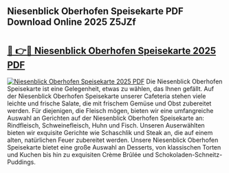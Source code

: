 ## Niesenblick Oberhofen Speisekarte PDF Download Online 2025 Z5JZf

# <h2><a href="http://gc7pyi.nevu.top/?p=Niesenblick+Oberhofen+Speisekarte">🔗 👉🔴 Niesenblick Oberhofen Speisekarte 2025 PDF</a></h2>

[![Niesenblick Oberhofen Speisekarte 2025 PDF](https://i.imgur.com/dBaPXMq.png)](http://gc7pyi.nevu.top/?p=Niesenblick+Oberhofen+Speisekarte)
Die Niesenblick Oberhofen Speisekarte ist eine Gelegenheit, etwas zu wählen, das Ihnen gefällt. Auf der Niesenblick Oberhofen Speisekarte unserer Cafeteria stehen viele leichte und frische Salate, die mit frischem Gemüse und Obst zubereitet werden. Für diejenigen, die Fleisch mögen, bieten wir eine umfangreiche Auswahl an Gerichten auf der Niesenblick Oberhofen Speisekarte an: Rindfleisch, Schweinefleisch, Huhn und Fisch. Unseren Auserwählten bieten wir exquisite Gerichte wie Schaschlik und Steak an, die auf einem alten, natürlichen Feuer zubereitet werden. Unsere Niesenblick Oberhofen Speisekarte bietet eine große Auswahl an Desserts, von klassischen Torten und Kuchen bis hin zu exquisiten Crème Brûlée und Schokoladen-Schneitz-Puddings.

